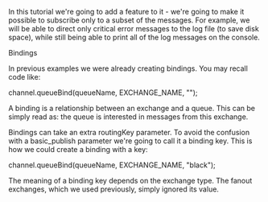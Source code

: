 <p>In this tutorial we're going to add a feature to it -
we're going to make it possible to subscribe only to a subset of the messages.
For example, we will be able to direct only critical error messages to the log file (to save disk space),
while still being able to print all of the log messages on the console.</p>


<p>Bindings

   In previous examples we were already creating bindings. You may recall code like:

   channel.queueBind(queueName, EXCHANGE_NAME, "");

   A binding is a relationship between an exchange and a queue.
   This can be simply read as: the queue is interested in messages from this exchange.

   Bindings can take an extra routingKey parameter.
   To avoid the confusion with a basic_publish parameter we're going to call it a binding key.
   This is how we could create a binding with a key:

   channel.queueBind(queueName, EXCHANGE_NAME, "black");

   The meaning of a binding key depends on the exchange type.
   The fanout exchanges, which we used previously, simply ignored its value.</p>